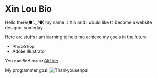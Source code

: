 #  Xin Lou Bio

Hello there(●'◡'●),my name is Xin and i would like to become a website designer someday.

Here are stuffs i am learning to help me achieve my goals in the future

*  PhotoShop
*  Adobe Illustrator

You can find me at [GitHub](https://github.com/XinGITLou)

My programmer goal:
![Thankyousenpai](Thank%20you.jpg)